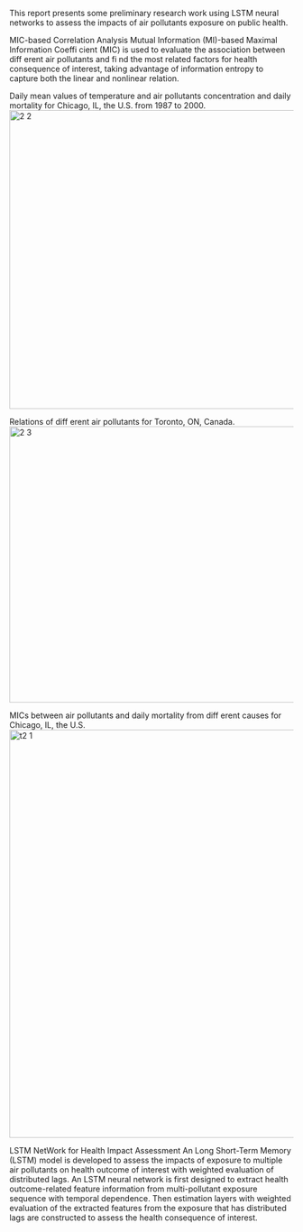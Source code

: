 This report presents some preliminary research work using LSTM neural networks to assess the impacts of air pollutants exposure on public health.

MIC-based Correlation Analysis
Mutual Information (MI)-based Maximal Information Coeffi cient (MIC) is used to evaluate the association between diff erent air pollutants and fi nd the most related factors for health consequence of interest, taking advantage of information entropy to capture both the linear and nonlinear relation.

 Daily mean values of temperature and air pollutants concentration and daily mortality for Chicago, IL, the U.S. from 1987 to 2000.
<img width="574" height="530" alt="2 2" src="https://github.com/user-attachments/assets/fdd78ca5-32fd-4222-ab5e-cde8ba0a040b" />

 Relations of diff erent air pollutants for Toronto, ON, Canada.
<img width="571" height="490" alt="2 3" src="https://github.com/user-attachments/assets/326ceef5-f501-43fd-a965-d03d0b7268ad" />

 MICs between air pollutants and daily mortality from diff erent causes for Chicago, IL, the U.S. 
<img width="532" height="724" alt="t2 1" src="https://github.com/user-attachments/assets/fe74bfaf-c95d-4373-ab3f-ee049ae81236" />

LSTM NetWork for Health Impact Assessment
An Long Short-Term Memory (LSTM) model is developed to assess the impacts of exposure to multiple air pollutants on health outcome of interest with weighted evaluation of distributed lags. An LSTM neural network is first designed to extract health outcome-related feature information from multi-pollutant exposure sequence with temporal dependence. Then estimation layers with weighted evaluation of the extracted features from the exposure that has distributed lags are constructed to assess the health consequence of interest.

